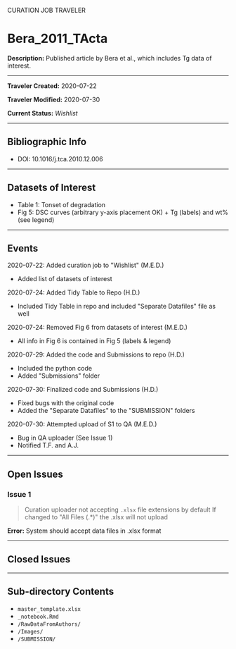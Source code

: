 CURATION JOB TRAVELER

# Bera_2011_TActa

**Description:** Published article by Bera et al., which includes Tg data of interest.

---

**Traveler Created:** 2020-07-22

**Traveler Modified:** 2020-07-30

**Current Status:** *Wishlist*

---

## Bibliographic Info

* DOI: 10.1016/j.tca.2010.12.006

---

## Datasets of Interest

* Table 1: Tonset of degradation
* Fig 5: DSC curves (arbitrary y-axis placement OK) + Tg (labels) and wt% (see legend)


---

## Events

2020-07-22: Added curation job to "Wishlist" (M.E.D.)
* Added list of datasets of interest

2020-07-24: Added Tidy Table to Repo (H.D.)
* Included Tidy Table in repo and included "Separate Datafiles" file as well

2020-07-24: Removed Fig 6 from datasets of interest (M.E.D.)
* All info in Fig 6 is contained in Fig 5 (labels & legend)

2020-07-29: Added the code and Submissions to repo (H.D.)
* Included the python code
* Added "Submissions" folder

2020-07-30: Finalized code and Submissions (H.D.)
* Fixed bugs with the original code
* Added the "Separate Datafiles" to the "SUBMISSION" folders

2020-07-30: Attempted upload of S1 to QA (M.E.D.)
* Bug in QA uploader (See Issue 1)
* Notified T.F. and A.J.

---

## Open Issues

### Issue 1
> Curation uploader not accepting `.xlsx` file extensions by default
> If changed to "All Files (.*)" the .xlsx will not upload

**Error:** System should accept data files in .xlsx format

---

## Closed Issues



---

## Sub-directory Contents

* `master_template.xlsx`
* `_notebook.Rmd`
* `/RawDataFromAuthors/`
* `/Images/`
* `/SUBMISSION/`
